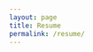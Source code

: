 ```yaml
---
layout: page
title: Resume
permalink: /resume/
---
```


<!--
{% pdf "/_pdfs/11-29-2021-RES.pdf" %}
--!>
